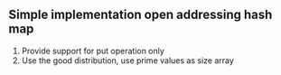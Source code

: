 ## Simple implementation open addressing hash map
1. Provide support for put operation only
2. Use the good distribution, use prime values as size array